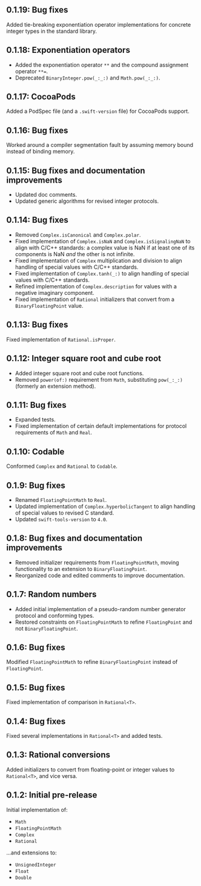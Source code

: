 ## 0.1.19: Bug fixes

Added tie-breaking exponentiation operator implementations for concrete integer types in the standard library.

## 0.1.18: Exponentiation operators

* Added the exponentiation operator `**` and the compound assignment operator `**=`.
* Deprecated `BinaryInteger.pow(_:_:)` and `Math.pow(_:_:)`.

## 0.1.17: CocoaPods

Added a PodSpec file (and a `.swift-version` file) for CocoaPods support.

## 0.1.16: Bug fixes

Worked around a compiler segmentation fault by assuming memory bound instead of binding memory.

## 0.1.15: Bug fixes and documentation improvements

* Updated doc comments.
* Updated generic algorithms for revised integer protocols.

## 0.1.14: Bug fixes

* Removed `Complex.isCanonical` and `Complex.polar`.
* Fixed implementation of `Complex.isNaN` and `Complex.isSignalingNaN` to align with C/C++ standards: a complex value is NaN if at least one of its components is NaN *and* the other is not infinite.
* Fixed implementation of `Complex` multiplication and division to align handling of special values with C/C++ standards.
* Fixed implementation of `Complex.tanh(_:)` to align handling of special values with C/C++ standards.
* Refined implementation of `Complex.description` for values with a negative imaginary component.
* Fixed implementation of `Rational` initializers that convert from a `BinaryFloatingPoint` value.

## 0.1.13: Bug fixes

Fixed implementation of `Rational.isProper`.

## 0.1.12: Integer square root and cube root

* Added integer square root and cube root functions.
* Removed `power(of:)` requirement from `Math`, substituting `pow(_:_:)` (formerly an extension method).

## 0.1.11: Bug fixes

* Expanded tests.
* Fixed implementation of certain default implementations for protocol requirements of `Math` and `Real`.

## 0.1.10: Codable

Conformed `Complex` and `Rational` to `Codable`.

## 0.1.9: Bug fixes

* Renamed `FloatingPointMath` to `Real`.
* Updated implementation of `Complex.hyperbolicTangent` to align handling of special values to revised C standard.
* Updated `swift-tools-version` to `4.0`.

## 0.1.8: Bug fixes and documentation improvements

* Removed initializer requirements from `FloatingPointMath`, moving functionality to an extension to `BinaryFloatingPoint`.
* Reorganized code and edited comments to improve documentation.

## 0.1.7: Random numbers

* Added initial implementation of a pseudo-random number generator protocol and conforming types.
* Restored constraints on `FloatingPointMath` to refine `FloatingPoint` and not `BinaryFloatingPoint`.

## 0.1.6: Bug fixes

Modified `FloatingPointMath` to refine `BinaryFloatingPoint` instead of `FloatingPoint`.

## 0.1.5: Bug fixes

Fixed implementation of comparison in `Rational<T>`.

## 0.1.4: Bug fixes

Fixed several implementations in `Rational<T>` and added tests.

## 0.1.3: Rational conversions

Added initializers to convert from floating-point or integer values to `Rational<T>`, and vice versa.

## 0.1.2: Initial pre-release

Initial implementation of:

* `Math`
* `FloatingPointMath`
* `Complex`
* `Rational`

...and extensions to:

* `UnsignedInteger`
* `Float`
* `Double`
